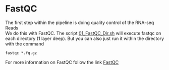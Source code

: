 # FastQC
The first step within the pipeline is doing quality control of the RNA-seq Reads<br/>
We do this with FastQC.
The script [01_FastQC_Dir.sh]([https://github.com/mjbieren/Phylogenomics_klebsormidiophyceae/blob/main/Scripts/01_FastQC/fastqc_Dir.sh](https://github.com/mjbieren/Coleochaetophyceae_Phylogenomics/blob/main/Scripts/01_FastQC/01_FastQC_Dir.sh)) will execute fastqc on each directory (1 layer deep). But you can also just run it within the directory with the command

```
fastqc *.fq.gz
```


For more information on FastQC follow the link [FastQC](http://www.bioinformatics.babraham.ac.uk/projects/fastqc/)

